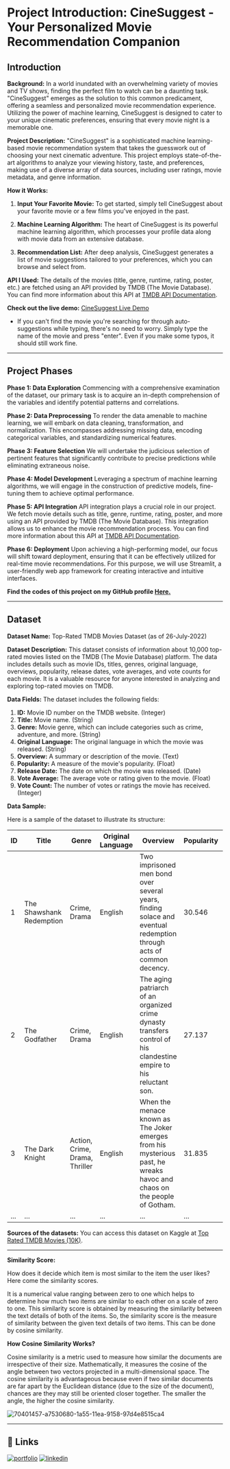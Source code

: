 

# Project Introduction: CineSuggest - Your Personalized Movie Recommendation Companion

## Introduction

**Background:**
In a world inundated with an overwhelming variety of movies and TV shows, finding the perfect film to watch can be a daunting task. "CineSuggest" emerges as the solution to this common predicament, offering a seamless and personalized movie recommendation experience. Utilizing the power of machine learning, CineSuggest is designed to cater to your unique cinematic preferences, ensuring that every movie night is a memorable one.

**Project Description:**
"CineSuggest" is a sophisticated machine learning-based movie recommendation system that takes the guesswork out of choosing your next cinematic adventure. This project employs state-of-the-art algorithms to analyze your viewing history, taste, and preferences, making use of a diverse array of data sources, including user ratings, movie metadata, and genre information.

**How it Works:**

1. **Input Your Favorite Movie:** To get started, simply tell CineSuggest about your favorite movie or a few films you've enjoyed in the past.

2. **Machine Learning Algorithm:** The heart of CineSuggest is its powerful machine learning algorithm, which processes your profile data along with movie data from an extensive database.

3. **Recommendation List:** After deep analysis, CineSuggest generates a list of movie suggestions tailored to your preferences, which you can browse and select from.

**API I Used:**
The details of the movies (title, genre, runtime, rating, poster, etc.) are fetched using an API provided by TMDB (The Movie Database). You can find more information about this API at [TMDB API Documentation](https://www.themoviedb.org/documentation/api).

**Check out the live demo:** [CineSuggest Live Demo](https://cine-suggest-personalized-movie-suggestions.streamlit.app/)

- If you can't find the movie you're searching for through auto-suggestions while typing, there's no need to worry. Simply type the name of the movie and press "enter". Even if you make some typos, it should still work fine.

---

## Project Phases

**Phase 1: Data Exploration**
Commencing with a comprehensive examination of the dataset, our primary task is to acquire an in-depth comprehension of the variables and identify potential patterns and correlations.

**Phase 2: Data Preprocessing**
To render the data amenable to machine learning, we will embark on data cleaning, transformation, and normalization. This encompasses addressing missing data, encoding categorical variables, and standardizing numerical features.

**Phase 3: Feature Selection**
We will undertake the judicious selection of pertinent features that significantly contribute to precise predictions while eliminating extraneous noise.

**Phase 4: Model Development**
Leveraging a spectrum of machine learning algorithms, we will engage in the construction of predictive models, fine-tuning them to achieve optimal performance.

**Phase 5: API Integration**
API integration plays a crucial role in our project. We fetch movie details such as title, genre, runtime, rating, poster, and more using an API provided by TMDB (The Movie Database). This integration allows us to enhance the movie recommendation process. You can find more information about this API at [TMDB API Documentation](https://www.themoviedb.org/documentation/api).

**Phase 6: Deployment**
Upon achieving a high-performing model, our focus will shift toward deployment, ensuring that it can be effectively utilized for real-time movie recommendations. For this purpose, we will use Streamlit, a user-friendly web app framework for creating interactive and intuitive interfaces.

**Find the codes of this project on my GitHub profile [**Here**.](https://github.com/NikhilPanda01/CineSuggest_A_Personalized_Movie_Suggestion_System/blob/main/CineSuggest%20A%20Personalized%20Movie%20Suggestion%20System.ipynb)**

---
## Dataset

**Dataset Name:** Top-Rated TMDB Movies Dataset (as of 26-July-2022)

**Dataset Description:**
This dataset consists of information about 10,000 top-rated movies listed on the TMDB (The Movie Database) platform. The data includes details such as movie IDs, titles, genres, original language, overviews, popularity, release dates, vote averages, and vote counts for each movie. It is a valuable resource for anyone interested in analyzing and exploring top-rated movies on TMDB.

**Data Fields:**
The dataset includes the following fields:

1. **ID:** Movie ID number on the TMDB website. (Integer)
2. **Title:** Movie name. (String)
3. **Genre:** Movie genre, which can include categories such as crime, adventure, and more. (String)
4. **Original Language:** The original language in which the movie was released. (String)
5. **Overview:** A summary or description of the movie. (Text)
6. **Popularity:** A measure of the movie's popularity. (Float)
7. **Release Date:** The date on which the movie was released. (Date)
8. **Vote Average:** The average vote or rating given to the movie. (Float)
9. **Vote Count:** The number of votes or ratings the movie has received. (Integer)

**Data Sample:**

Here is a sample of the dataset to illustrate its structure:

| ID   | Title                 | Genre          | Original Language | Overview                                       | Popularity | Release Date | Vote Average | Vote Count |
|------|-----------------------|----------------|-------------------|-------------------------------------------------|------------|--------------|--------------|------------|
| 1    | The Shawshank Redemption | Crime, Drama | English           | Two imprisoned men bond over several years, finding solace and eventual redemption through acts of common decency. | 30.546    | 1994-09-23   | 8.7        | 24112      |
| 2    | The Godfather           | Crime, Drama | English           | The aging patriarch of an organized crime dynasty transfers control of his clandestine empire to his reluctant son.   | 27.137    | 1972-03-15   | 8.6        | 17471      |
| 3    | The Dark Knight         | Action, Crime, Drama, Thriller | English | When the menace known as The Joker emerges from his mysterious past, he wreaks havoc and chaos on the people of Gotham. | 31.835 | 2008-07-16 | 8.6        | 19533      |
| ...  | ...                   | ...            | ...               | ...                                            | ...        | ...          | ...          | ...        |


**Sources of the datasets:**
You can access this dataset on Kaggle at [Top Rated TMDB Movies (10K)](https://www.kaggle.com/datasets/ahsanaseer/top-rated-tmdb-movies-10k).


---
**Similarity Score:**

How does it decide which item is most similar to the item the user likes? Here come the similarity scores.

It is a numerical value ranging between zero to one which helps to determine how much two items are similar to each other on a scale of zero to one. This similarity score is obtained by measuring the similarity between the text details of both of the items. So, the similarity score is the measure of similarity between the given text details of two items. This can be done by cosine similarity.

**How Cosine Similarity Works?**

Cosine similarity is a metric used to measure how similar the documents are irrespective of their size. Mathematically, it measures the cosine of the angle between two vectors projected in a multi-dimensional space. The cosine similarity is advantageous because even if two similar documents are far apart by the Euclidean distance (due to the size of the document), chances are they may still be oriented closer together. The smaller the angle, the higher the cosine similarity.

![70401457-a7530680-1a55-11ea-9158-97d4e8515ca4](https://github.com/NikhilPanda01/CineSuggest_A_Personalized_Movie_Suggestion_System/assets/114555468/6e4ddfe0-5cf8-43b9-ae02-a04cf75f731a)


---
## 🔗 Links
[![portfolio](https://img.shields.io/badge/my_portfolio-000?style=for-the-badge&logo=ko-fi&logoColor=white)](https://nikhilpanda01.github.io/My_portfolio.io/)
[![linkedin](https://img.shields.io/badge/linkedin-0A66C2?style=for-the-badge&logo=linkedin&logoColor=white)](https://www.linkedin.com/in/nikhil-panda-b78255170/)
